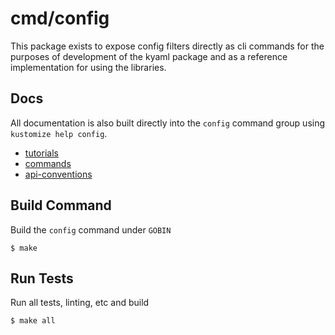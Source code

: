 # cmd/config

This package exists to expose config filters directly as cli commands for the purposes
of development of the kyaml package and as a reference implementation for using the libraries.

## Docs

All documentation is also built directly into the `config` command group using 
`kustomize help config`.

- [tutorials](docs/tutorials)
- [commands](docs/commands)
- [api-conventions](docs/api-conventions)

## Build Command

Build the `config` command under `GOBIN`

    $ make

## Run Tests

Run all tests, linting, etc and build

    $ make all